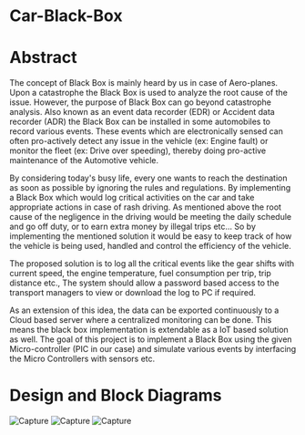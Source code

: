 # Car-Black-Box
# Abstract
The concept of Black Box is mainly heard by us in case of Aero-planes. Upon a catastrophe the Black Box is used to analyze the root cause of the issue. However, the purpose of Black Box can go beyond catastrophe analysis. Also known as an event data recorder (EDR) or Accident data recorder (ADR) the Black Box can be installed in some automobiles to record various events. These events which are electronically sensed can often pro-actively detect any issue in the vehicle (ex: Engine fault) or monitor the fleet (ex: Drive over speeding), thereby doing pro-active maintenance of the Automotive vehicle. 

By considering today's busy life, every one wants to reach the destination as soon as possible by ignoring the rules and regulations. By implementing a Black Box which would log critical activities on the car and take appropriate actions in case of rash driving. As mentioned above the root cause of the negligence in the driving would be meeting the daily schedule and go off duty, or to earn extra money by illegal trips etc… So by implementing the mentioned solution it would be easy to keep track of how the vehicle is being used, handled and control the efficiency of the vehicle.

The proposed solution is to log all the critical events like the gear shifts with current speed, the engine temperature, fuel consumption per trip, trip distance etc., The system should allow a password based access to the transport managers to view or download the log to PC if required.

As an extension of this idea, the data can be exported continuously to a Cloud based server where a centralized monitoring can be done. This means the black box implementation is extendable as a IoT based solution as well. The goal of this project is to implement a Black Box using the given Micro-controller (PIC in our case) and simulate various events by interfacing the Micro Controllers with sensors etc.

# Design and Block Diagrams
![Capture](https://user-images.githubusercontent.com/70807254/166145504-e6d64e60-ef8d-4ed5-b980-11216af83910.JPG)
![Capture](https://user-images.githubusercontent.com/70807254/166145521-a568ccf5-fe32-4bc6-84a3-bfab7abeed0e.JPG)
![Capture](https://user-images.githubusercontent.com/70807254/166145534-3bd835c6-539a-4a06-a65d-b303adaca49f.JPG)
